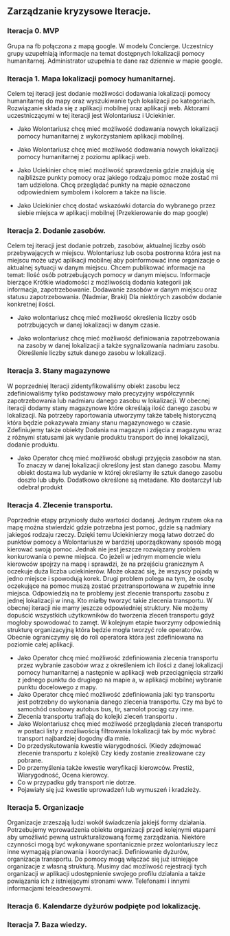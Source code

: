 ## Zarządzanie kryzysowe Iteracje.

### Iteracja 0. MVP
Grupa na fb połączona z mapą google. W modelu Concierge. Uczestnicy grupy uzupełniają informacje na temat dostępnych lokalizacji pomocy humanitarnej. Administrator uzupełnia te dane raz dziennie w mapie google.

### Iteracja 1. Mapa lokalizacji pomocy humanitarnej.
Celem tej iteracji jest dodanie możliwości dodawania lokalizacji pomocy humanitarnej do mapy oraz wyszukiwanie tych lokalizacji po kategoriach. Rozwiązanie składa się z aplikacji mobilnej oraz aplikacji web. Aktorami uczestniczącymi w tej iteracji jest Wolontariusz i Uciekinier.

* Jako Wolontariusz chcę mieć możliwość dodawania nowych lokalizacji pomocy humanitarnej z wykorzystaniem aplikacji mobilnej.

* Jako Wolontariusz chcę mieć możliwość dodawania nowych lokalizacji pomocy humanitarnej z poziomu aplikacji web.

* Jako Uciekinier chcę mieć możliwość sprawdzenia gdzie znajdują się najbliższe punkty pomocy oraz jakiego rodzaju pomoc może zostać mi tam udzielona. Chcę przeglądać punkty na mapie oznaczone odpowiedniem symbolem i kolorem a także na liście.

* Jako Uciekinier chcę dostać wskazówki dotarcia do wybranego przez siebie miejsca w aplikacji mobilnej  (Przekierowanie do map google)

### Iteracja 2. Dodanie zasobów.
Celem tej iteracji jest dodanie potrzeb, zasobów, aktualnej liczby osób przebywających w miejscu.
Wolontariusz lub osoba postronna która jest na miejscu może użyć aplikacji mobilnej aby poinformować inne organizacje o aktualnej sytuacji w danym miejscu.
Chcem publikować informacje na temat:
Ilość osób potrzebujących pomocy w danym miejscu.
Informacje bierzące Krótkie wiadomości z możliwością dodania kategorii jak informacja, zapotrzebowanie.
Dodawanie zasobów w danym miejscu oraz statusu zapotrzebowania. (Nadmiar, Braki)
Dla niektórych zasobów dodanie konkretnej ilości.

* Jako wolontariusz chcę mieć możliwość określenia liczby osób potrzbujących w danej lokalizacji w danym czasie.

* Jako wolontariusz chcę mieć możliwość definiowania zapotrzebowania na zasoby w danej lokalizacji a także sygnalizowania nadmiaru zasobu.
Określenie liczby sztuk danego zasobu w lokalizacji.



### Iteracja 3. Stany magazynowe
 W poprzedniej Iteracji zidentyfikowaliśmy obiekt zasobu lecz zdefiniowaliśmy tylko podstawowy mało precyzyjny współczynnik zapotrzebowania lub nadmiaru danego zasobu w lokalizacji. W obecnej iteracji dodamy stany magazynowe które określają ilość danego zasobu w lokalizacji. Na potrzeby raportowania utworzymy także tabelę historyczną która będzie pokazywała zmiany stanu magazynowego w czasie. Zdefiniujemy także obiekty Dodania na magazyn i zdjęcia z magazynu wraz z różnymi statusami jak wydanie produktu transport do innej lokalizacji, dodanie produktu.

* Jako Operator chcę mieć możliwość obsługi przyjęcia zasobów na stan. To znaczy w danej lokalizacji określony jest stan danego zasobu. Mamy obiekt dostawa lub wydanie w której określamy ile sztuk danego zasobu doszło lub ubyło. Dodatkowo określone są metadane. Kto dostarczył lub odebrał produkt

### Iteracja 4. Zlecenie transportu.
Poprzednie etapy przyniosły dużo wartości dodanej. Jednym rzutem oka na mapę można stwierdzić gdzie potrzebna jest pomoc, gdzie są nadmiary jakiegoś rodzaju rzeczy. Dzięki temu Uciekinierzy mogą łatwo dotrzeć do punktów pomocy a Wolontariusze w bardziej uporządkowany sposób mogą kierować swoją pomoc. Jednak nie jest jeszcze rozwiązany problem konkurowania o pewne miejsca. Co jeżeli w jednym momencie wielu kierowców spojrzy na mapę i sprawdzi, że na przejściu granicznym A oczekuje duża liczba uciekinierów. Może okazać się, że wszyscy pojadą w jedno miejsce i spowodują korek.
Drugi problem polega na tym, że osoby oczekujące na pomoc muszą zostać przetransportowana w zupełnie inne miejsca.
Odpowiedzią na te problemy jest zlecenie transportu zasobu z jednej lokalizacji w inną.
Kto miałby tworzyć takie zlecenia transportu. W obecnej iteracji nie mamy jeszcze odpowiedniej struktury. Nie możemy dopuścić wszystkich użytkowników do tworzenia zleceń transportu gdyż mogłoby spowodować to zamęt. W kolejnym etapie tworzymy odpowiednią strukturę organizacyjną która będzie mogła tworzyć role operatorów. Obecnie ograniczymy się do roli operatora która jest zdefiniowana na poziomie całej aplikacji.

* Jako Operator chcę mieć możliwość zdefiniowania zlecenia transportu przez wybranie zasobów wraz z określeniem ich ilości z danej lokalizacji pomocy humanitarnej a następnie w aplikacji web przeciągnięcia strzałki z jednego punktu do drugiego na mapie a, w aplikacji mobilnej wybranie punktu docelowego z mapy.
* Jako Operator chcę mieć możliwość zdefiniowania jaki typ transportu jest potrzebny do wykonania danego zlecenia transportu. Czy ma być to samochód osobowy autobus bus, tir, samolot pociąg czy inne.
* Zlecenia transportu trafiają do kolejki zleceń transportu .
* Jako Wolontariusz chcę mieć możliwość przeglądania zleceń transportu w postaci listy z możliwością filtrowania lokalizacji tak by móc wybrać transport najbardziej dogodny dla mnie.
* Do przedyskutowania kwestie wiarygodności. (Kiedy zdejmować zlecenie transportu z kolejki) Czy kiedy zostanie zrealizowane czy pobrane. 
* Do przemyślenia także kwestie weryfikacji kierowców. Prestiż, Wiarygodność, Ocena kierowcy. 
* Co w przypadku gdy transport nie dotrze.
* Pojawiały się już kwestie uprowadzeń lub wymuszeń i kradzieży.


### Iteracja 5. Organizacje
Organizacje zrzeszają ludzi wokół świadczenia jakiejś formy działania. Potrzebujemy wprowadzenia obiektu organizacji przed kolejnymi etapami aby umożliwić pewną ustrukturalizowaną formę zarządzania. Niektóre czynności mogą być wykonywane spontanicznie przez wolontariuszy lecz inne wymagają planowania i koordynacji. Definiowanie dyżurów, organizacja transportu. Do pomocy mogą włączać się już istniejące organizacje z własną strukturą. Musimy dać możliwość rejestracji tych organizacji w aplikacji udostępnienie swojego profilu działania a także powiązania ich z istniejącymi stronami www. Telefonami i innymi informacjami teleadresowymi.


### Iteracja 6. Kalendarze dyżurów podpięte pod lokalizację.

### Iteracja 7. Baza wiedzy.
